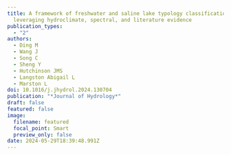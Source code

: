 ```yaml
---
title: A framework of freshwater and saline lake typology classification through
  leveraging hydroclimate, spectral, and literature evidence
publication_types:
  - "2"
authors:
  - Ding M
  - Wang J
  - Song C
  - Sheng Y
  - Hutchinson JMS
  - Langston Abigail L
  - Marston L
doi: 10.1016/j.jhydrol.2024.130704
publication: "*Journal of Hydrology*"
draft: false
featured: false
image:
  filename: featured
  focal_point: Smart
  preview_only: false
date: 2024-05-29T18:39:48.991Z
---
```

